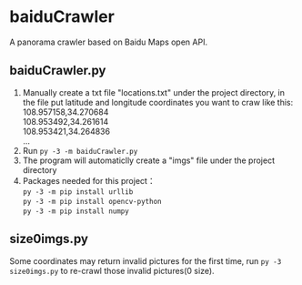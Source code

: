 # baiduCrawler
A panorama crawler based on Baidu Maps open API.
 

## baiduCrawler.py

1. Manually create a txt file "locations.txt" under the project directory, in the file put latitude and longitude coordinates you want to craw like this:  
108.957158,34.270684  
108.953492,34.261614  
108.953421,34.264836  
...  
2. Run `py -3 -m baiduCrawler.py`  
3. The program will automaticlly create a "imgs" file under the project directory  
4. Packages needed for this project：  
`py -3 -m pip install urllib `  
`py -3 -m pip install opencv-python`  
`py -3 -m pip install numpy`   

## size0imgs.py

Some coordinates may return invalid pictures for the first time, run `py -3 size0imgs.py` to re-crawl those invalid pictures(0 size).


